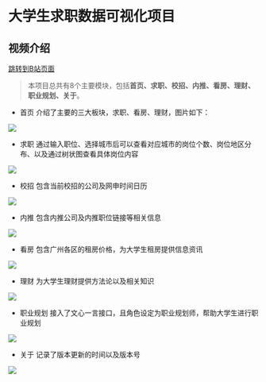 # 大学生求职数据可视化项目

## 视频介绍
[跳转到B站页面](https://www.bilibili.com/video/BV1vJ4m1V7ip/?share_source=copy_web&vd_source=1ec1b980aaf2653d4c7b54f6d4acdd51)


> 本项目总共有8个主要模块，包括**首页、求职、校招、内推、看房、理财、职业规划、关于**。

* 首页 介绍了主要的三大板块，求职、看房、理财，图片如下：
<img src="https://raw.githubusercontent.com/ACE-wil/RealtimePDF/main/images/index.png">

* 求职 通过输入职位、选择城市后可以查看对应城市的岗位个数、岗位地区分布、以及通过树状图查看具体岗位内容
<img src="https://raw.githubusercontent.com/ACE-wil/RealtimePDF/main/images/requireJob.png">

* 校招 包含当前校招的公司及网申时间日历
<img src="https://raw.githubusercontent.com/ACE-wil/RealtimePDF/main/images/hiring.png">

* 内推 包含内推公司及内推职位链接等相关信息
<img src="https://raw.githubusercontent.com/ACE-wil/RealtimePDF/main/images/neitui.png">

* 看房 包含广州各区的租房价格，为大学生租房提供信息资讯
<img src="https://raw.githubusercontent.com/ACE-wil/RealtimePDF/main/images/findHouse.png">

* 理财 为大学生理财提供方法论以及相关知识
<img src="https://raw.githubusercontent.com/ACE-wil/RealtimePDF/main/images/licai.png">

* 职业规划 接入了文心一言接口，且角色设定为职业规划师，帮助大学生进行职业规划
<img src="https://raw.githubusercontent.com/ACE-wil/RealtimePDF/main/images/futureRegulation.png">

* 关于 记录了版本更新的时间以及版本号
<img src="https://raw.githubusercontent.com/ACE-wil/RealtimePDF/main/images/version.png">
